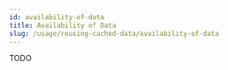 ```yaml
---
id: availability-of-data
title: Availability of Data
slug: /usage/reusing-cached-data/availability-of-data
---
```

TODO

